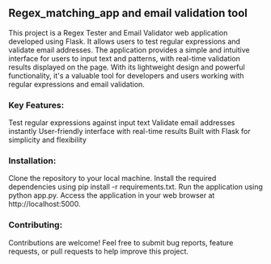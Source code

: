 ## Regex_matching_app and email validation tool

This project is a Regex Tester and Email Validator web application developed using Flask. It allows users to test regular expressions and validate email addresses. The application provides a simple and intuitive interface for users to input text and patterns, with real-time validation results displayed on the page. With its lightweight design and powerful functionality, it's a valuable tool for developers and users working with regular expressions and email validation.

### Key Features:

Test regular expressions against input text
Validate email addresses instantly
User-friendly interface with real-time results
Built with Flask for simplicity and flexibility

### Installation:

Clone the repository to your local machine.
Install the required dependencies using pip install -r requirements.txt.
Run the application using python app.py.
Access the application in your web browser at http://localhost:5000.

### Contributing:
Contributions are welcome! Feel free to submit bug reports, feature requests, or pull requests to help improve this project.
